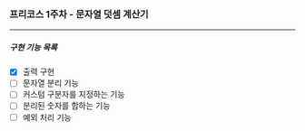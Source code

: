 ### 프리코스 1주차 - 문자열 덧셈 계산기
___
##### 구현 기능 목록 
- [x] 출력 구현
- [ ] 문자열 분리 기능
- [ ] 커스텀 구분자를 지정하는 기능
- [ ] 분리된 숫자를 합하는 기능
- [ ] 예외 처리 기능